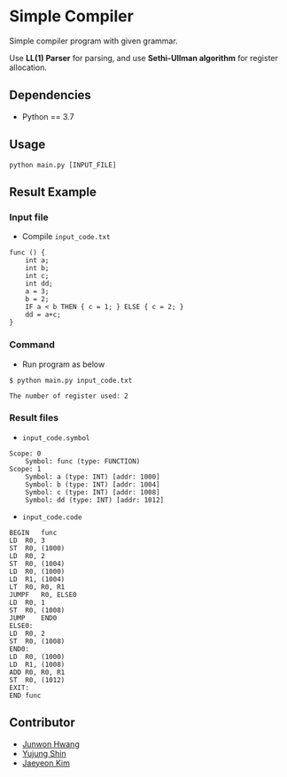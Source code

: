 # Simple Compiler

Simple compiler program with given grammar.

Use **LL(1) Parser** for parsing, and use **Sethi-Ullman algorithm** for register allocation. 

## Dependencies
- Python == 3.7

## Usage

```shell
python main.py [INPUT_FILE]
```

## Result Example
### Input file
- Compile  `input_code.txt`
```text
func () {
    int a;
    int b;
    int c;
    int dd;
    a = 3;
    b = 2;
    IF a < b THEN { c = 1; } ELSE { c = 2; }
    dd = a+c;
}
```

### Command
- Run program as below
```shell
$ python main.py input_code.txt

The number of register used: 2
```

### Result files
- `input_code.symbol`
```text
Scope: 0
	Symbol: func (type: FUNCTION)
Scope: 1
	Symbol: a (type: INT) [addr: 1000]
	Symbol: b (type: INT) [addr: 1004]
	Symbol: c (type: INT) [addr: 1008]
	Symbol: dd (type: INT) [addr: 1012]
```

- `input_code.code`
```text
BEGIN	func
LD	R0, 3
ST	R0, (1000)
LD	R0, 2
ST	R0, (1004)
LD	R0, (1000)
LD	R1, (1004)
LT	R0, R0, R1
JUMPF	R0, ELSE0
LD	R0, 1
ST	R0, (1008)
JUMP	END0
ELSE0:
LD	R0, 2
ST	R0, (1008)
END0:
LD	R0, (1000)
LD	R1, (1008)
ADD	R0, R0, R1
ST	R0, (1012)
EXIT:
END	func
```

## Contributor
- [Junwon Hwang](https://github.com/nuxlear)
- [Yujung Shin](https://github.com/input0)
- [Jaeyeon Kim](https://github.com/JLake310)